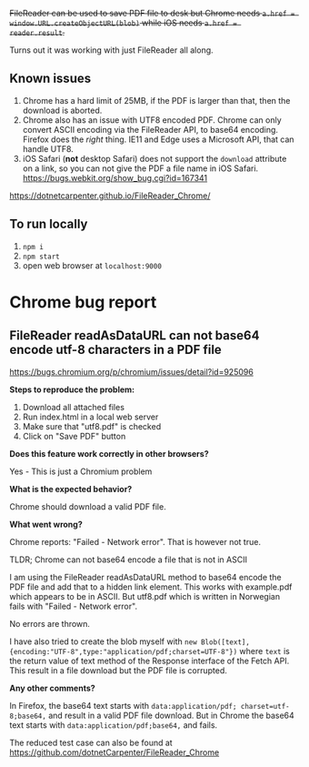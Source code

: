 
~~FileReader can be used to save PDF file to desk but Chrome needs `a.href = window.URL.createObjectURL(blob)` while iOS needs `a.href = reader.result`.~~

Turns out it was working with just FileReader all along.

## Known issues

1. Chrome has a hard limit of 25MB, if the PDF is larger than that, then the download is aborted.
2. Chrome also has an issue with UTF8 encoded PDF. Chrome can only convert ASCII encoding via the FileReader API, to base64 encoding. Firefox does the _right_ thing. IE11 and Edge uses a Microsoft API, that can handle UTF8.
3. iOS Safari (**not** desktop Safari) does not support the `download` attribute on a link, so you can not give the PDF a file name in iOS Safari. https://bugs.webkit.org/show_bug.cgi?id=167341

https://dotnetcarpenter.github.io/FileReader_Chrome/

## To run locally

1. `npm i`
2. `npm start`
3. open web browser at `localhost:9000`


# Chrome bug report

## FileReader readAsDataURL can not base64 encode utf-8 characters in a PDF file

https://bugs.chromium.org/p/chromium/issues/detail?id=925096

**Steps to reproduce the problem:**

1. Download all attached files
2. Run index.html in a local web server
3. Make sure that "utf8.pdf" is checked
4. Click on "Save PDF" button

**Does this feature work correctly in other browsers?**

Yes - This is just a Chromium problem

**What is the expected behavior?**

Chrome should download a valid PDF file.

**What went wrong?**

Chrome reports: "Failed - Network error". That is however not true.

TLDR; Chrome can not base64 encode a file that is not in ASCII

I am using the FileReader readAsDataURL method to base64 encode the PDF file and add that to a hidden link element. This works with example.pdf which appears to be in ASCII. But utf8.pdf which is written in Norwegian fails with "Failed - Network error".

No errors are thrown.

I have also tried to create the blob myself with `new Blob([text], {encoding:"UTF-8",type:"application/pdf;charset=UTF-8"})` where `text` is the return value of text method of the Response interface of the Fetch API. This result in a file download but the PDF file is corrupted.

**Any other comments?**

In Firefox, the base64 text starts with `data:application/pdf; charset=utf-8;base64,` and result in a valid PDF file download.
But in Chrome the base64 text starts with `data:application/pdf;base64,` and fails.

The reduced test case can also be found at https://github.com/dotnetCarpenter/FileReader_Chrome
